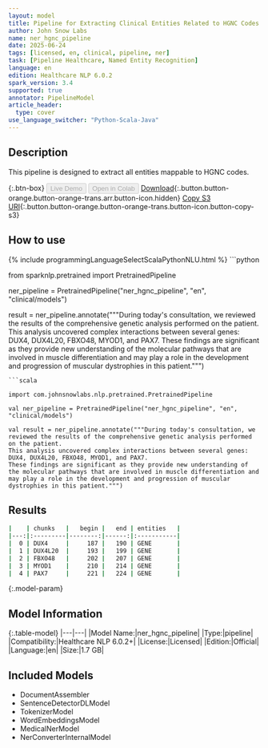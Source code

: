```yaml
---
layout: model
title: Pipeline for Extracting Clinical Entities Related to HGNC Codes
author: John Snow Labs
name: ner_hgnc_pipeline
date: 2025-06-24
tags: [licensed, en, clinical, pipeline, ner]
task: [Pipeline Healthcare, Named Entity Recognition]
language: en
edition: Healthcare NLP 6.0.2
spark_version: 3.4
supported: true
annotator: PipelineModel
article_header:
  type: cover
use_language_switcher: "Python-Scala-Java"
---
```


## Description

This pipeline is designed to extract all entities mappable to HGNC codes.

{:.btn-box}
<button class="button button-orange" disabled>Live Demo</button>
<button class="button button-orange" disabled>Open in Colab</button>
[Download](https://s3.amazonaws.com/auxdata.johnsnowlabs.com/clinical/models/ner_hgnc_pipeline_en_6.0.2_3.4_1750796503084.zip){:.button.button-orange.button-orange-trans.arr.button-icon.hidden}
[Copy S3 URI](s3://auxdata.johnsnowlabs.com/clinical/models/ner_hgnc_pipeline_en_6.0.2_3.4_1750796503084.zip){:.button.button-orange.button-orange-trans.button-icon.button-copy-s3}

## How to use



<div class="tabs-box" markdown="1">
{% include programmingLanguageSelectScalaPythonNLU.html %}
```python

from sparknlp.pretrained import PretrainedPipeline

ner_pipeline = PretrainedPipeline("ner_hgnc_pipeline", "en", "clinical/models")

result = ner_pipeline.annotate("""During today's consultation, we reviewed the results of the comprehensive genetic analysis performed on the patient. 
This analysis uncovered complex interactions between several genes: DUX4, DUX4L20, FBXO48, MYOD1, and PAX7. 
These findings are significant as they provide new understanding of the molecular pathways that are involved in muscle differentiation and may play a role in the development and progression of muscular dystrophies in this patient.""")

```
```scala

import com.johnsnowlabs.nlp.pretrained.PretrainedPipeline

val ner_pipeline = PretrainedPipeline("ner_hgnc_pipeline", "en", "clinical/models")

val result = ner_pipeline.annotate("""During today's consultation, we reviewed the results of the comprehensive genetic analysis performed on the patient. 
This analysis uncovered complex interactions between several genes: DUX4, DUX4L20, FBXO48, MYOD1, and PAX7. 
These findings are significant as they provide new understanding of the molecular pathways that are involved in muscle differentiation and may play a role in the development and progression of muscular dystrophies in this patient.""")

```
</div>

## Results

```bash
|    | chunks   |   begin |   end | entities   |
|---:|:---------|--------:|------:|:-----------|
|  0 | DUX4     |     187 |   190 | GENE       |
|  1 | DUX4L20  |     193 |   199 | GENE       |
|  2 | FBXO48   |     202 |   207 | GENE       |
|  3 | MYOD1    |     210 |   214 | GENE       |
|  4 | PAX7     |     221 |   224 | GENE       |
```

{:.model-param}
## Model Information

{:.table-model}
|---|---|
|Model Name:|ner_hgnc_pipeline|
|Type:|pipeline|
|Compatibility:|Healthcare NLP 6.0.2+|
|License:|Licensed|
|Edition:|Official|
|Language:|en|
|Size:|1.7 GB|

## Included Models

- DocumentAssembler
- SentenceDetectorDLModel
- TokenizerModel
- WordEmbeddingsModel
- MedicalNerModel
- NerConverterInternalModel